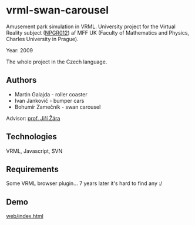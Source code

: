 # vrml-swan-carousel

Amusement park simulation in VRML. University project for the Virtual Reality subject ([NPGR012](http://dcgi.felk.cvut.cz/home/zara/NPGR012/)) af MFF UK (Faculty of Mathematics and Physics, Charles University in Prague).

Year: 2009

The whole project in the Czech language.

## Authors

- Martin Galajda - roller coaster
- Ivan Jankovič - bumper cars
- Bohumír Zamečník - swan carousel

Advisor: [prof. Jiří Žára](http://dcgi.felk.cvut.cz/home/zara/)

## Technologies

VRML, Javascript, SVN

## Requirements

Some VRML browser plugin... 7 years later it's hard to find any :/

## Demo

[web/index.html](web/index.html)
